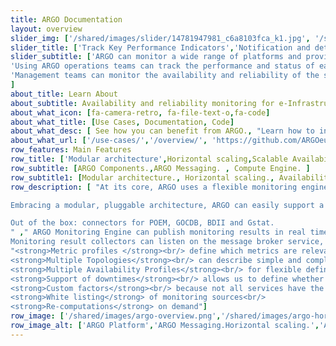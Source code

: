 ```yaml
---
title: ARGO Documentation
layout: overview
slider_img: ['/shared/images/slider/14781947981_c6a8103fca_k1.jpg', '/shared/images/slider/tablet-602968_1920.jpg','/shared/images/slider/14185447737_ef38603941_k.jpg']
slider_title: ['Track Key Performance Indicators','Notification and detailed status reports', 'Monitor SLAs']
slider_subtitle: ['ARGO can monitor a wide range of platforms and provide operational and business insight for a wide range of built-in and user defined key performance indicators.',
'Using ARGO operations teams can track the performance and status of each component in the infrastructure, receive notifications and detailed status reports.',
'Management teams can monitor the availability and reliability of the services from a high level view down to individual system metrics and monitor the conformance of multiple SLAs'
]
about_title: Learn About
about_subtitle: Availability and reliability monitoring for e-Infrastructures
about_what_icon: [fa-camera-retro, fa-file-text-o,fa-code]
about_what_title: [Use Cases, Documentation, Code]
about_what_desc: [ See how you can benefit from ARGO., "Learn how to install, configure and run ARGO.",Get the ARGO source code.]
about_what_url: ['/use-cases/','/overview/', 'https://github.com/ARGOeu']
row_features: Main Features
row_title: ['Modular architecture',Horizontal scaling,Scalable Availability and Reliability computations ]
row_subtitle: [ARGO Components.,ARGO Messaging. , Compute Engine. ]
row_subtitle1: [Modular architecture., Horizontal scaling., Availability and Reliability computations.]
row_description: [ "At its core, ARGO uses a flexible monitoring engine, a powerful analytics engine and a high performance API.<br/><br/>

Embracing a modular, pluggable architecture, ARGO can easily support a wide range of architectures.<br/><br/>

Out of the box: connectors for POEM, GOCDB, BDII and Gstat.
" ," ARGO Monitoring Engine can publish monitoring results in real time to any message broker service, which supports the STOMP or AMQP protocol.  <br/><br/>
Monitoring result collectors can listen on the message broker service,  retrieve the results and forward them to the compute engine.",
"<strong>Metric profiles </strong><br/> define which metrics are relevant for a specific type of service<br/>
<strong>Multiple Topologies</strong><br/> can describe simple and complex infrastructures<br/>
<strong>Multiple Availability Profiles</strong><br/> for flexible definition of business logic<br/>
<strong>Support of downtimes</strong><br/> allows us to define whether a service is supposed to be unavailable or not? <br/>
<strong>Custom factors</strong><br/> because not all services have the same importance from SG B <br/>
<strong>White listing</strong> of monitoring sources<br/>
<strong>Re-computations</strong> on demand"]
row_image: ['/shared/images/argo-overview.png','/shared/images/argo-horizontal-scaling.png','/shared/images/argo-ar.png']
row_image_alt: ['ARGO Platform','ARGO Messaging.Horizontal scaling.','ARGO Compute Engine']
---
```

